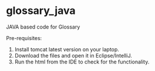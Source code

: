 # glossary_java
JAVA based code for Glossary

Pre-requisites:
1. Install tomcat latest version on your laptop.
2. Download the files and open it in Eclipse/IntelliJ.
3. Run the html from the IDE to check for the functionality.
